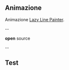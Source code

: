 ## Animazione

Animazione [Lazy Line Painter][lazy-line-painter].

<!-- .slide: id="pre-drawing2" class="" -->


[lazy-line-painter]:https://github.com/camoconnell/lazy-line-painter/

--

<!-- .slide: id="drawing2" class="" -->

<!-- .slide: data-background="#dd5567" -->


**open** source

--

## Test
